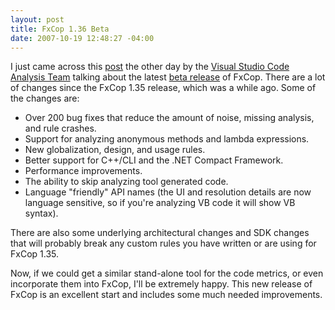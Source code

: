 ```yaml
---
layout: post
title: FxCop 1.36 Beta
date: 2007-10-19 12:48:27 -04:00
---
```


I just came across this [post](http://blogs.msdn.com/fxcop/archive/2007/10/10/fxcop-1-36-beta-released.aspx) the other day by the [Visual Studio Code Analysis Team](http://blogs.msdn.com/fxcop/) talking about the latest [beta release](http://www.microsoft.com/downloads/details.aspx?FamilyID=3389f7e4-0e55-4a4d-bc74-4aeabb17997b&displaylang=en) of FxCop. There are a lot of changes since the FxCop 1.35 release, which was a while ago. Some of the changes are:

*   Over 200 bug fixes that reduce the amount of noise, missing analysis, and rule crashes.
*   Support for analyzing anonymous methods and lambda expressions.
*   New globalization, design, and usage rules.
*   Better support for C++/CLI and the .NET Compact Framework.
*   Performance improvements.
*   The ability to skip analyzing tool generated code.
*   Language "friendly" API names (the UI and resolution details are now language sensitive, so if you're analyzing VB code it will show VB syntax). 

There are also some underlying architectural changes and SDK changes that will probably break any custom rules you have written or are using for FxCop 1.35.

Now, if we could get a similar stand-alone tool for the code metrics, or even incorporate them into FxCop, I'll be extremely happy. This new release of FxCop is an excellent start and includes some much needed improvements.
